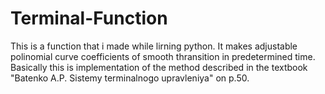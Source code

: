 # Terminal-Function
This is a function that i made while lirning python. It makes adjustable polinomial curve coefficients of smooth thransition in predetermined time.
Basically this is implementation of the method described in the textbook "Batenko A.P. Sistemy terminalnogo upravleniya" on p.50.
